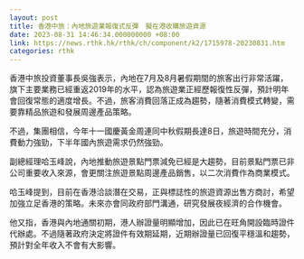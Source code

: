 ```yaml
---
layout: post
title: 香港中旅：內地旅遊業報復式反彈　擬在港收購旅遊資源
date: 2023-08-31 14:46:34.000000000 +08:00
link: https://news.rthk.hk/rthk/ch/component/k2/1715978-20230831.htm
categories: rthk
---
```


香港中旅投資董事長吳強表示，內地在7月及8月暑假期間的旅客出行非常活躍，旗下主要業務已經重返2019年的水平，認為旅遊業正經歷報復性反彈，預計明年會回復常態的適度增長。不過，旅客消費回落正成為趨勢，隨著消費模式轉變，需要靠精品旅遊和發展周邊產品策略。

不過，集團相信，今年十一國慶黃金周連同中秋假期長達8日，旅遊時間充分，消費動力強勁，下半年國內旅遊需求仍然強勁。

副總經理哈玉峰說，內地推動旅遊景點門票減免已經是大趨勢，目前景點門票已非公司重要收入來源，會更關注旅遊景點周邊產品銷售，以二次消費作為商業模式。

哈玉峰提到，目前在香港洽談潛在交易，正與標誌性的旅遊資源出售方商討，希望加強立足香港的策略。未來亦會同政府部門溝通，研究發展夜經濟的合作機會。

他又指，香港與內地通關初期，港人辦證量明顯增加，因此已在旺角開設臨時證件代辦處。不過隨著政府決定將證件有效期延期，近期辦證量已回復平穩溫和趨勢，預計對全年收入不會有大影響。
